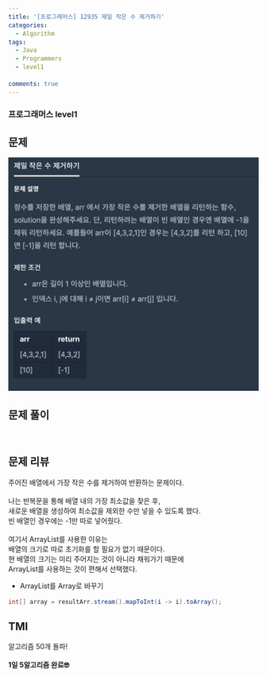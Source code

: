 ```yaml
---
title: '[프로그래머스] 12935 제일 작은 수 제거하기'
categories:
  - Algorithm
tags:
  - Java
  - Programmers
  - level1

comments: true 
---
```

### 프로그래머스 level1

## 문제
 <a href="/assets/images/P12935.png"><img src="/assets/images/P12935.png"></a>
 <br/>

## 문제 풀이
<script src="https://gist.github.com/kyeahen/a6876cc37e3eb9d39160259d79b0ba84.js"></script>
<br/>

## 문제 리뷰

주어진 배열에서 가장 작은 수를 제거하여 반환하는 문제이다. <br>
<br>
나는 반복문을 통해 배열 내의 가장 최소값을 찾은 후,<br>
새로운 배열을 생성하여 최소값을 제외한 수만 넣을 수 있도록 했다.<br>
빈 배열인 경우에는 -1만 따로 넣어줬다.<br>
<br>
여기서 ArrayList를 사용한 이유는 <br>
배열의 크기로 따로 초기화를 할 필요가 없기 때문이다.<br>
현 배열의 크기는 미리 주어지는 것이 아니라 채워가기 때문에<br>
ArrayList를 사용하는 것이 편해서 선택했다.<br>

* ArrayList를 Array로 바꾸기

~~~java
int[] array = resultArr.stream().mapToInt(i -> i).toArray();
~~~

## TMI

알고리즘 50개 돌파!<br>
<br/>
**1일 5알고리즘 완료🤓**


